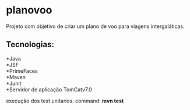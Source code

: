 # planovoo

Projeto com objetivo de criar um plano de voo para viagens intergaláticas.


## Tecnologias:

*Java   
*JSF   
*PrimeFaces   
*Maven   
*Junit   
*Servidor de aplicação TomCatv7.0  

execução dos test unitarios.
command: **mvn test**   

